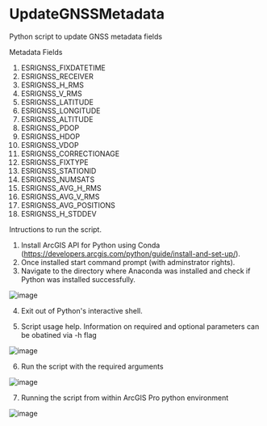 # UpdateGNSSMetadata
Python script to update GNSS metadata fields 

Metadata Fields
1. ESRIGNSS_FIXDATETIME
2. ESRIGNSS_RECEIVER
3. ESRIGNSS_H_RMS
4. ESRIGNSS_V_RMS
5. ESRIGNSS_LATITUDE
6. ESRIGNSS_LONGITUDE
7. ESRIGNSS_ALTITUDE
8. ESRIGNSS_PDOP
9. ESRIGNSS_HDOP
10. ESRIGNSS_VDOP
11. ESRIGNSS_CORRECTIONAGE
12. ESRIGNSS_FIXTYPE
13. ESRIGNSS_STATIONID
14. ESRIGNSS_NUMSATS
15. ESRIGNSS_AVG_H_RMS
16. ESRIGNSS_AVG_V_RMS
17. ESRIGNSS_AVG_POSITIONS
18. ESRIGNSS_H_STDDEV


Intructions to run the script.
1. Install ArcGIS API for Python using Conda (https://developers.arcgis.com/python/guide/install-and-set-up/).
2. Once installed start command prompt (with adminstrator rights). 
3. Navigate to the directory where Anaconda was installed and check if Python was installed successfully.

![image](https://cloud.githubusercontent.com/assets/26557666/24469021/ee2dbbee-146e-11e7-8984-00cbf690b5ca.png)

4. Exit out of Python's interactive shell.



5. Script usage help. Information on required and optional parameters can be obatined via -h flag

![image](https://user-images.githubusercontent.com/26557666/27194938-6ad4b2ec-51b9-11e7-9edd-06efea81a3c7.png)



6. Run the script with the required arguments 


![image](https://cloud.githubusercontent.com/assets/26557666/26121496/4f46797c-3a29-11e7-8ca4-ac99efc19349.png)


7. Running the script from within ArcGIS Pro python environment

![image](https://cloud.githubusercontent.com/assets/26557666/26121705/00dd986e-3a2a-11e7-8439-cbe82c732d96.png)



